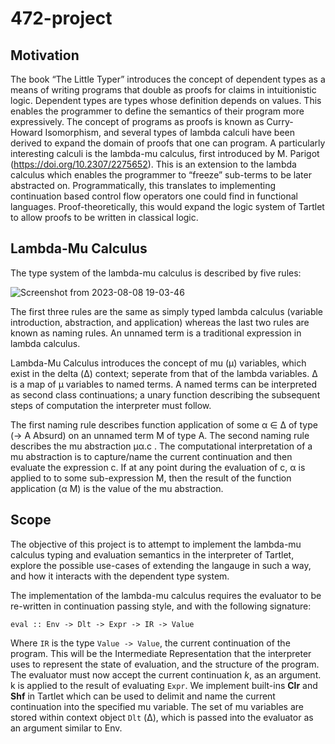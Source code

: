 # 472-project

## Motivation

The book “The Little Typer” introduces the concept of dependent types as a means of writing
programs that double as proofs for claims in intuitionistic logic. Dependent types are types
whose definition depends on values. This enables the programmer to define the semantics of
their program more expressively. The concept of programs as proofs is known as Curry-Howard
Isomorphism, and several types of lambda calculi have been derived to expand the domain of
proofs that one can program. A particularly interesting calculi is the lambda-mu calculus,
first introduced by M. Parigot (https://doi.org/10.2307/2275652). This is an extension to the 
lambda calculus which enables the programmer to “freeze” sub-terms to be later abstracted on. 
Programmatically, this translates to implementing continuation based control flow operators one 
could find in functional languages. Proof-theoretically, this would expand the logic system of 
Tartlet to allow proofs to be written in classical logic.

## Lambda-Mu Calculus

The type system of the lambda-mu calculus is described by five rules:

![Screenshot from 2023-08-08 19-03-46](https://github.com/Patrick-Yevych/492-project/assets/6632555/3eac4483-8c57-4fc3-b1a7-197086d3c5b4)

The first three rules are the same as simply typed lambda calculus (variable introduction, abstraction, and application) whereas the last two rules are known as naming rules. An unnamed term is a traditional expression in lambda calculus.

Lambda-Mu Calculus introduces the concept of mu (μ) variables, which exist in the delta (Δ) context; seperate from that of the lambda variables. Δ is a map of μ variables to named terms. A named terms can be interpreted as second class continuations; a unary function describing the subsequent steps of computation the interpreter must follow.

The first naming rule describes function application of some α ∈ Δ of type (→ A Absurd) on an unnamed term M of type A. The second naming rule describes the mu abstraction μα.c . The computational interpretation of a mu abstraction is to capture/name the current continuation and then evaluate the expression c. If at any point during the evaluation of c, α is applied to to some sub-expression M, then the result of the function application (α M) is the value of the mu abstraction.

## Scope

The objective of this project is to attempt to implement the lambda-mu calculus typing and evaluation
semantics in the interpreter of Tartlet, explore the possible use-cases of extending the langauge in
such a way, and how it interacts with the dependent type system.

The implementation of the lambda-mu calculus requires the evaluator to be re-written in
continuation passing style, and with the following signature:
```
eval :: Env -> Dlt -> Expr -> IR -> Value
```
Where `IR` is the type `Value -> Value`, the current continuation of the program. This will be the Intermediate Representation that the interpreter uses to represent the state of evaluation, and the structure of the program. The evaluator must now accept the current continuation _k_, as an argument. k is applied to the result of evaluating `Expr`. We implement built-ins **Clr** and **Shf** in Tartlet which
can be used to delimit and name the current continuation into the specified mu variable. The set of mu variables are stored within context object `Dlt` (Δ), which is passed into the evaluator as an argument similar to Env. 
